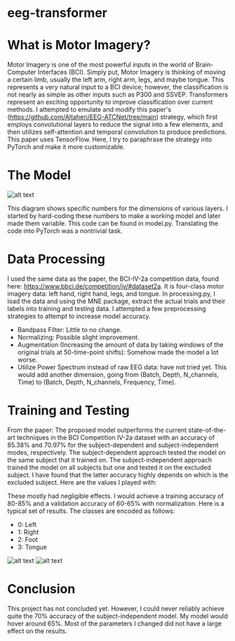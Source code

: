 # eeg-transformer


# What is Motor Imagery?

Motor Imagery is one of the most powerful inputs in the world of Brain-Computer Interfaces (BCI). Simply put, Motor Imagery is thinking of moving a certain limb, usually the left arm, right arm, legs, and maybe tongue. This represents a very natural input to a BCI device; however, the classification is not nearly as simple as other inputs such as P300 and SSVEP.
Transformers represent an exciting opportunity to improve classification over current methods. I attempted to emulate and modify this paper's (https://github.com/Altaheri/EEG-ATCNet/tree/main) strategy, which first employs convolutional layers to reduce the signal into a few elements, and then utilizes self-attention and temporal convolution to produce predictions. This paper uses TensorFlow. Here, I try to paraphrase the strategy into PyTorch and make it more customizable.

# The Model
![alt text](https://mxrtin-beep.github.io/images/atcnet.png)

This diagram shows specific numbers for the dimensions of various layers. I started by hard-coding these numbers to make a working model and later made them variable. This code can be found in model.py. Translating the code into PyTorch was a nontrivial task.

# Data Processing

I used the same data as the paper, the BCI-IV-2a competition data, found here: https://www.bbci.de/competition/iv/#dataset2a. It is four-class motor imagery data: left hand, right hand, legs, and tongue. In processing.py, I load the data and using the MNE package, extract the actual trials and their labels into training and testing data.
I attempted a few preprocessing strategies to attempt to increase model accuracy.

* Bandpass Filter: Little to no change.
* Normalizing: Possible slight improvement.
* Augmentation (Increasing the amount of data by taking windows of the original trials at 50-time-point shifts): Somehow made the model a lot worse.
* Utilize Power Spectrum instead of raw EEG data: have not tried yet. This would add another dimension, going from (Batch, Depth, N_channels, Time) to (Batch, Depth, N_channels, Frequency, Time).

# Training and Testing

From the paper: The proposed model outperforms the current state-of-the-art techniques in the BCI Competition IV-2a dataset with an accuracy of 85.38% and 70.97% for the subject-dependent and subject-independent modes, respectively. The subject-dependent approach tested the model on the same subject that it trained on. The subject-independent approach trained the model on all subjects but one and tested it on the excluded subject. I have found that the latter accuracy highly depends on which is the excluded subject.
Here are the values I played with:

These mostly had negligible effects. I would achieve a training accuracy of 80-85% and a validation accuracy of 60-65% with normalization. Here is a typical set of results. The classes are encoded as follows:
* 0: Left
* 1: Right
* 2: Foot
* 3: Tongue

![alt text](https://mxrtin-beep.github.io/images/2_accuracies_10000.png)
![alt text](https://mxrtin-beep.github.io/images/2_10000_confusionmatrix.png)

# Conclusion

This project has not concluded yet. However, I could never reliably achieve quite the 70% accuracy of the subject-independent model. My model would hover around 65%.
Most of the parameters I changed did not have a large effect on the results.
